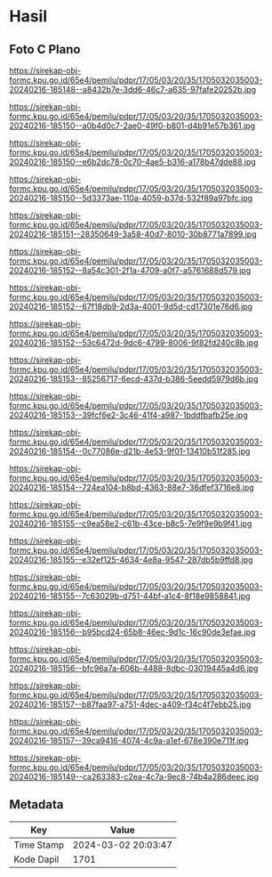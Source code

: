 # Hasil

## Foto C Plano

https://sirekap-obj-formc.kpu.go.id/65e4/pemilu/pdpr/17/05/03/20/35/1705032035003-20240216-185148--a8432b7e-3dd6-46c7-a635-97fafe20252b.jpg

https://sirekap-obj-formc.kpu.go.id/65e4/pemilu/pdpr/17/05/03/20/35/1705032035003-20240216-185150--a0b4d0c7-2ae0-49f0-b801-d4b91e57b361.jpg

https://sirekap-obj-formc.kpu.go.id/65e4/pemilu/pdpr/17/05/03/20/35/1705032035003-20240216-185150--e6b2dc78-0c70-4ae5-b316-a178b47dde88.jpg

https://sirekap-obj-formc.kpu.go.id/65e4/pemilu/pdpr/17/05/03/20/35/1705032035003-20240216-185150--5d3373ae-110a-4059-b37d-532f89a97bfc.jpg

https://sirekap-obj-formc.kpu.go.id/65e4/pemilu/pdpr/17/05/03/20/35/1705032035003-20240216-185151--28350649-3a58-40d7-8010-30b8771a7899.jpg

https://sirekap-obj-formc.kpu.go.id/65e4/pemilu/pdpr/17/05/03/20/35/1705032035003-20240216-185152--8a54c301-2f1a-4709-a0f7-a5761688d579.jpg

https://sirekap-obj-formc.kpu.go.id/65e4/pemilu/pdpr/17/05/03/20/35/1705032035003-20240216-185152--67f18db9-2d3a-4001-9d5d-cd17301e76d6.jpg

https://sirekap-obj-formc.kpu.go.id/65e4/pemilu/pdpr/17/05/03/20/35/1705032035003-20240216-185152--53c6472d-9dc6-4799-8006-9f82fd240c8b.jpg

https://sirekap-obj-formc.kpu.go.id/65e4/pemilu/pdpr/17/05/03/20/35/1705032035003-20240216-185153--85256717-6ecd-437d-b386-5eedd5979d6b.jpg

https://sirekap-obj-formc.kpu.go.id/65e4/pemilu/pdpr/17/05/03/20/35/1705032035003-20240216-185153--39fcf6e2-3c46-41f4-a987-1bddfbafb25e.jpg

https://sirekap-obj-formc.kpu.go.id/65e4/pemilu/pdpr/17/05/03/20/35/1705032035003-20240216-185154--0c77086e-d21b-4e53-9f01-13410b51f285.jpg

https://sirekap-obj-formc.kpu.go.id/65e4/pemilu/pdpr/17/05/03/20/35/1705032035003-20240216-185154--724ea104-b8bd-4363-88e7-36dfef3716e8.jpg

https://sirekap-obj-formc.kpu.go.id/65e4/pemilu/pdpr/17/05/03/20/35/1705032035003-20240216-185155--c9ea58e2-c61b-43ce-b8c5-7e9f9e9b9f41.jpg

https://sirekap-obj-formc.kpu.go.id/65e4/pemilu/pdpr/17/05/03/20/35/1705032035003-20240216-185155--e32ef125-4634-4e8a-9547-287db5b9ffd8.jpg

https://sirekap-obj-formc.kpu.go.id/65e4/pemilu/pdpr/17/05/03/20/35/1705032035003-20240216-185155--7c63029b-d751-44bf-a1c4-8f18e9858841.jpg

https://sirekap-obj-formc.kpu.go.id/65e4/pemilu/pdpr/17/05/03/20/35/1705032035003-20240216-185156--b95bcd24-65b8-46ec-9d1c-16c90de3efae.jpg

https://sirekap-obj-formc.kpu.go.id/65e4/pemilu/pdpr/17/05/03/20/35/1705032035003-20240216-185156--bfc96a7a-606b-4488-8dbc-03019445a4d6.jpg

https://sirekap-obj-formc.kpu.go.id/65e4/pemilu/pdpr/17/05/03/20/35/1705032035003-20240216-185157--b87faa97-a751-4dec-a409-f34c4f7ebb25.jpg

https://sirekap-obj-formc.kpu.go.id/65e4/pemilu/pdpr/17/05/03/20/35/1705032035003-20240216-185157--39ca9416-4074-4c9a-a1ef-678e390e711f.jpg

https://sirekap-obj-formc.kpu.go.id/65e4/pemilu/pdpr/17/05/03/20/35/1705032035003-20240216-185149--ca263383-c2ea-4c7a-9ec8-74b4a286deec.jpg


## Metadata

| Key        | Value               |
| ---------- | ------------------- |
| Time Stamp | 2024-03-02 20:03:47 |
| Kode Dapil | 1701                |



